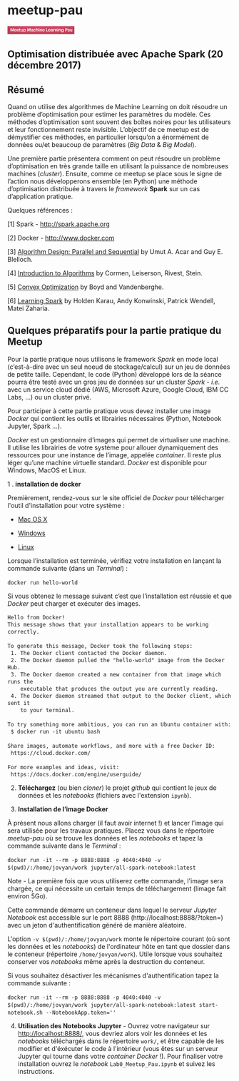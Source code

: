 <h1>meetup-pau</h1>
<a href="https://www.meetup.com/fr-FR/Meetup-Machine-Learning-Pau/" ><img src="img/meetup_ML_pau.png" style="float:center; max-width: 150px; display: inline"  alt="Meetup Machine Learning Pau"/></a>
<br>
<h2>Optimisation distribuée avec Apache Spark  (20 décembre 2017) </h2>

## Résumé 

Quand on utilise des algorithmes de Machine Learning on doit résoudre un problème d’optimisation pour estimer les paramètres du modèle. Ces méthodes d’optimisation sont souvent des boîtes noires pour les utilisateurs et leur fonctionnement reste invisible. L’objectif de ce meetup est de démystifier ces méthodes, en particulier lorsqu’on a énormément de données ou/et beaucoup de paramètres (_Big Data_ & _Big Model_).

Une première partie présentera comment on peut résoudre un problème d’optimisation en très grande taille en utilisant la puissance de nombreuses machines (_cluster_). Ensuite, comme ce meetup se place sous le signe de l’action nous développerons ensemble (en Python) une méthode d’optimisation distribuée à travers le _framework_ **Spark** sur un cas d’application pratique.

Quelques références :

[1] Spark - http://spark.apache.org

[2] Docker - http://www.docker.com

[3] [Algorithm Design: Parallel and Sequential](http://www.parallel-algorithms-book.com) by Umut A. Acar and Guy E. Blelloch.

[4] [Introduction to Algorithms](https://mitpress.mit.edu/sites/default/files/titles/sample/0262533057chap27.pdf) by Cormen, Leiserson, Rivest, Stein.

[5] [Convex Optimization](http://web.stanford.edu/~boyd/cvxbook/) by Boyd and Vandenberghe.

[6] [Learning Spark](http://github.com/databricks/learning-spark) by Holden Karau, Andy Konwinski, Patrick Wendell, Matei Zaharia.

## Quelques préparatifs pour la partie pratique du Meetup

Pour la partie pratique nous utilisons le framework _Spark_ en mode local (c’est-à-dire avec un seul noeud de stockage/calcul) sur un jeu de données de petite taille. Cependant, le code (Python) développé lors de la séance pourra être testé avec un gros jeu de données sur un cluster _Spark_ - _i.e._ avec un service cloud dédié (AWS, Microsoft Azure, Google Cloud, IBM CC Labs, …) ou un cluster privé.

Pour participer à cette partie pratique vous devez installer une image _Docker_ qui contient les outils et librairies nécessaires (Python, Notebook Jupyter, Spark …).

_Docker_ est un gestionnaire d’images qui permet de virtualiser une machine. Il utilise les librairies de votre système pour allouer dynamiquement des ressources pour une instance de l’image, appelée _container_. Il reste plus léger qu’une machine virtuelle standard. _Docker_ est disponible pour Windows, MacOS et Linux.

1 . **installation de docker**

Premièrement, rendez-vous sur le site officiel de _Docker_ pour télécharger l'outil d'installation pour votre système :

- [Mac OS X](http://store.docker.com/editions/community/docker-ce-desktop-mac)

- [Windows](http://store.docker.com/editions/community/docker-ce-desktop-windows)

- [Linux](http://www.docker.com)

Lorsque l’installation est terminée, vérifiez votre installation en lançant la commande suivante (dans un _Terminal_) :

```docker run hello-world```

Si vous obtenez le message suivant c’est que l’installation est réussie et que _Docker_ peut charger et exécuter des images.

```
Hello from Docker!
This message shows that your installation appears to be working correctly.

To generate this message, Docker took the following steps:
 1. The Docker client contacted the Docker daemon.
 2. The Docker daemon pulled the "hello-world" image from the Docker Hub.
 3. The Docker daemon created a new container from that image which runs the
    executable that produces the output you are currently reading.
 4. The Docker daemon streamed that output to the Docker client, which sent it
    to your terminal.

To try something more ambitious, you can run an Ubuntu container with:
 $ docker run -it ubuntu bash

Share images, automate workflows, and more with a free Docker ID:
 https://cloud.docker.com/

For more examples and ideas, visit:
 https://docs.docker.com/engine/userguide/
```
2. **Téléchargez** (ou bien _cloner_) le projet _github_ qui contient le jeux de données et les _notebooks_ (fichiers avec l'extension `ipynb`).

3. **Installation de l’image Docker**

À présent nous allons charger (il faut avoir internet !) et lancer l’image qui sera utilisée pour les travaux pratiques. Placez vous dans le répertoire _meetup-pau_ où se trouve les données et les _notebooks_ et tapez la commande suivante dans le _Terminal_ :

```docker run -it --rm -p 8888:8888 -p 4040:4040 -v $(pwd)/:/home/jovyan/work jupyter/all-spark-notebook:latest```

Note - La première fois que vous utiliserez cette commande, l'image sera chargée, ce qui nécessite un certain temps de téléchargement (límage fait environ 5Go).

Cette commande démarre un conteneur dans lequel le serveur _Jupyter Notebook_ est accessible sur le port 8888 (http://localhost:8888/?token=) avec un jeton d'authentification généré de manière aléatoire.

L'option `-v $(pwd)/:/home/jovyan/work` monte le répertoire courant (où sont les données et les _notebooks_) de l'ordinateur hôte en tant que dossier dans le conteneur (répertoire `/home/jovyan/work`). Utile lorsque vous souhaitez conserver vos _notebooks_ même après la destruction du conteneur.

Si vous souhaitez désactiver les mécanismes d'authentification tapez la commande suivante :

```docker run -it --rm -p 8888:8888 -p 4040:4040 -v $(pwd)/:/home/jovyan/work jupyter/all-spark-notebook:latest start-notebook.sh --NotebookApp.token=''```

4. **Utilisation des Notebooks Jupyter** - Ouvrez votre navigateur sur [http://localhost:8888/](http://localhost:8888/), vous devriez alors voir les données et les _notebooks_ téléchargés dans le répertoire `work/`, et être capable de les modifier et d'éxécuter le code à l'intérieur (vous êtes sur un serveur Jupyter qui tourne dans votre _container_ _Docker_ !). Pour finaliser votre installation ouvrez le _notebook_ `Lab0_Meetup_Pau.ipynb` et suivez les instructions.


